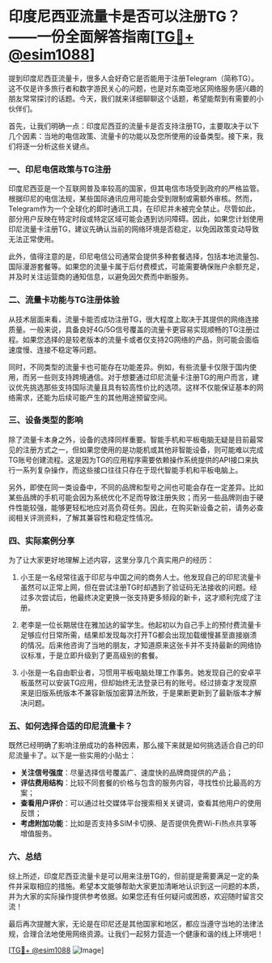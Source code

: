 # 印度尼西亚流量卡是否可以注册TG？——一份全面解答指南[[TG💪+ @esim1088](https://t.me/s/esim1088)]

提到印度尼西亚流量卡，很多人会好奇它是否能用于注册Telegram（简称TG）。这不仅是许多旅行者和数字游民关心的问题，也是对东南亚地区网络服务感兴趣的朋友常常探讨的话题。今天，我们就来详细聊聊这个话题，希望能帮到有需要的小伙伴们。

首先，让我们明确一点：印度尼西亚的流量卡是否支持注册TG，主要取决于以下几个因素：当地的电信政策、流量卡的功能以及您所使用的设备类型。接下来，我们将逐一分析这些关键点。

### 一、印尼电信政策与TG注册

印度尼西亚是一个互联网普及率较高的国家，但其电信市场受到政府的严格监管。根据印尼的电信法规，某些国际通讯应用可能会受到限制或需额外审核。然而，Telegram作为一个全球化的即时通讯工具，在印尼并未被完全禁止。尽管如此，部分用户反映在特定时段或特定区域可能会遇到访问障碍。因此，如果您计划使用印尼流量卡注册TG，建议先确认当前的网络环境是否稳定，以免因政策变动导致无法正常使用。

此外，值得注意的是，印尼电信公司通常会提供多种套餐选择，包括本地流量包、国际漫游套餐等。如果您的流量卡属于后付费模式，可能需要确保账户余额充足，并及时关注运营商的通知信息，以避免因欠费而中断服务。

### 二、流量卡功能与TG注册体验

从技术层面来看，流量卡能否成功注册TG，很大程度上取决于其提供的网络连接质量。一般来说，具备良好4G/5G信号覆盖的流量卡更容易实现顺畅的TG注册过程。如果您选择的是较老版本的流量卡或者仅支持2G网络的产品，则可能会面临速度慢、连接不稳定等问题。

同时，不同类型的流量卡也可能存在功能差异。例如，有些流量卡仅限于国内使用，而另一些则支持跨境通信。对于想要通过印尼流量卡注册TG的用户而言，建议优先挑选那些支持国际流量且具有较高性价比的选项。这样不仅能保证基本的网络需求，还能为后续可能产生的其他用途预留空间。

### 三、设备类型的影响

除了流量卡本身之外，设备的选择同样重要。智能手机和平板电脑无疑是目前最常见的注册方式之一，但如果您使用的是功能机或其他非智能设备，则可能难以完成TG账号创建流程。这是因为TG的应用程序需要依赖操作系统提供的API接口来执行一系列复杂操作，而这些接口往往只存在于现代智能手机和平板电脑上。

另外，即使在同一类设备中，不同的品牌和型号之间也可能会存在一定差异。比如某些品牌的手机可能会因为系统优化不足而导致注册失败；而另一些品牌则由于硬件性能较强，能够更轻松地应对高负荷任务。因此，在购买新设备之前，请务必查阅相关评测资料，了解其兼容性和稳定性情况。

### 四、实际案例分享

为了让大家更好地理解上述内容，这里分享几个真实用户的经历：

1. 小王是一名经常往返于印尼与中国之间的商务人士。他发现自己的印尼流量卡虽然可以正常上网，但在尝试注册TG时却遇到了验证码无法接收的问题。经过多次尝试后，他最终决定更换一张支持更多频段的新卡，这才顺利完成了注册。
   
2. 老李是一位长期居住在雅加达的留学生。他起初以为自己手上的预付费流量卡足够应付日常所需，结果却发现每次打开TG都会出现加载缓慢甚至直接崩溃的情况。后来他咨询了当地的朋友，才知道原来这张卡并不支持最新的网络协议标准，于是立即升级到了更高级别的套餐。

3. 小张是一名自由职业者，习惯用平板电脑处理工作事务。她发现自己的安卓平板虽然可以安装TG应用，但却始终无法登录已有的账号。经过排查才发现原来是旧版系统版本不兼容新版加密算法所致，于是果断更新到了最新版本才解决问题。

### 五、如何选择合适的印尼流量卡？

既然已经明确了影响注册成功的各种因素，那么接下来就是如何挑选适合自己的印尼流量卡了。以下是一些实用的小贴士：

- **关注信号强度**：尽量选择信号覆盖广、速度快的品牌商提供的产品；
- **评估费用结构**：比较不同套餐的价格与包含的服务内容，寻找性价比最高的方案；
- **查看用户评价**：可以通过社交媒体平台搜索相关关键词，查看其他用户的使用反馈；
- **考虑附加功能**：比如是否支持多SIM卡切换、是否提供免费Wi-Fi热点共享等增值服务。

### 六、总结

综上所述，印度尼西亚流量卡是可以用来注册TG的，但前提是需要满足一定的条件并采取相应的措施。希望本文能够帮助大家更加清晰地认识到这一问题的本质，并为大家的实际操作提供参考依据。如果您还有任何疑问或困惑，欢迎随时留言交流！

最后再次提醒大家，无论是在印尼还是其他国家和地区，都应当遵守当地的法律法规，合理合法地使用网络资源。让我们一起努力营造一个健康和谐的线上环境吧！

[[TG💪+ @esim1088](https://t.me/s/esim1088) ![Image](https://i.postimg.cc/4NQfJmqS/Snipaste-2025-05-13-00-14-12.png)]